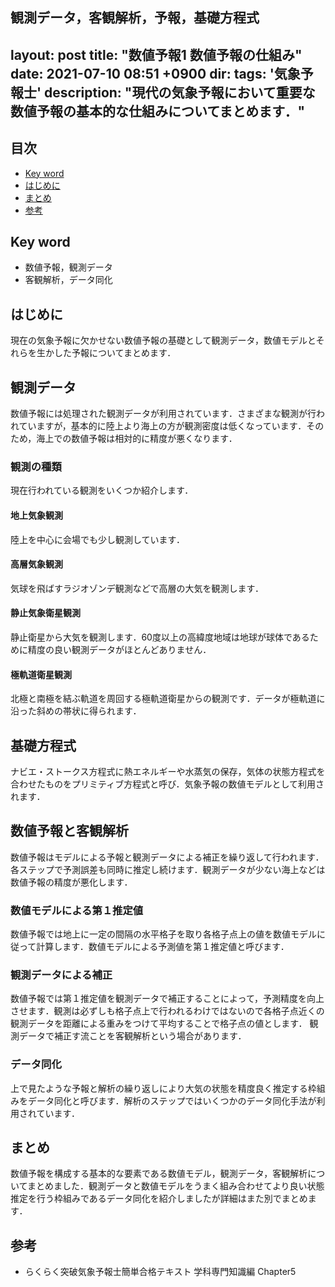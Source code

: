 観測データ，客観解析，予報，基礎方程式
---
layout: post
title: "数値予報1 数値予報の仕組み"
date: 2021-07-10 08:51 +0900
dir:
tags: '気象予報士'
description: "現代の気象予報において重要な数値予報の基本的な仕組みについてまとめます．"
---

## 目次
- [Key word](#key-word)
- [はじめに](#はじめに)
- [まとめ](#まとめ)
- [参考](#参考)

## Key word
- 数値予報，観測データ
- 客観解析，データ同化

## はじめに
現在の気象予報に欠かせない数値予報の基礎として観測データ，数値モデルとそれらを生かした予報についてまとめます．

## 観測データ
数値予報には処理された観測データが利用されています．さまざまな観測が行われていますが，基本的に陸上より海上の方が観測密度は低くなっています．そのため，海上での数値予報は相対的に精度が悪くなります．

### 観測の種類
現在行われている観測をいくつか紹介します．

#### 地上気象観測
陸上を中心に会場でも少し観測しています．

#### 高層気象観測
気球を飛ばすラジオゾンデ観測などで高層の大気を観測します．

#### 静止気象衛星観測
静止衛星から大気を観測します．60度以上の高緯度地域は地球が球体であるために精度の良い観測データがほとんどありません．

#### 極軌道衛星観測
北極と南極を結ぶ軌道を周回する極軌道衛星からの観測です．データが極軌道に沿った斜めの帯状に得られます．

## 基礎方程式
ナビエ・ストークス方程式に熱エネルギーや水蒸気の保存，気体の状態方程式を合わせたものをプリミティブ方程式と呼び．気象予報の数値モデルとして利用されます．

## 数値予報と客観解析
数値予報はモデルによる予報と観測データによる補正を繰り返して行われます．
各ステップで予測誤差も同時に推定し続けます．観測データが少ない海上などは数値予報の精度が悪化します．

### 数値モデルによる第１推定値
数値予報では地上に一定の間隔の水平格子を取り各格子点上の値を数値モデルに従って計算します．数値モデルによる予測値を第１推定値と呼びます．

### 観測データによる補正
数値予報では第１推定値を観測データで補正することによって，予測精度を向上させます．観測は必ずしも格子点上で行われるわけではないので各格子点近くの観測データを距離による重みをつけて平均することで格子点の値とします．
観測データで補正す流ことを客観解析という場合があります．

### データ同化
上で見たような予報と解析の繰り返しにより大気の状態を精度良く推定する枠組みをデータ同化と呼びます．解析のステップではいくつかのデータ同化手法が利用されています．

## まとめ
数値予報を構成する基本的な要素である数値モデル，観測データ，客観解析についてまとめました．観測データと数値モデルをうまく組み合わせてより良い状態推定を行う枠組みであるデータ同化を紹介しましたが詳細はまた別でまとめます．

## 参考
- らくらく突破気象予報士簡単合格テキスト 学科専門知識編 Chapter5
